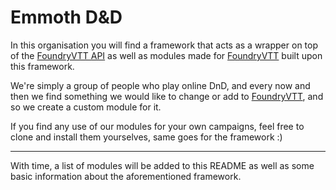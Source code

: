 # Emmoth D&D

In this organisation you will find a framework that acts as a wrapper on top of the [FoundryVTT API](https://foundryvtt.com/api/)
as well as modules made for [FoundryVTT](https://github.com/foundryvtt) built upon this framework.

We're simply a group of people who play online DnD, and every now and then we find something we would like to change or
add to [FoundryVTT](https://github.com/foundryvtt), and so we create a custom module for it.

If you find any use of our modules for your own campaigns, feel free to clone and install them yourselves, same goes for
the framework :)

---

With time, a list of modules will be added to this README as well as some basic information
about the aforementioned framework.